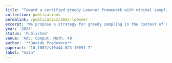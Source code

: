 ```yaml
---
title: "Toward a certified greedy Loewner framework with minimal sampling"
collection: publications
permalink: /publication/2023-loewner
excerpt: 'We propose a strategy for greedy sampling in the context of non-intrusive interpolation-based surrogate modeling for frequency-domain problems. We rely on a non-intrusive and cheap error indicator to drive the adaptive selection of the high-fidelity samples on which the surrogate is based. We develop a theoretical framework to support our proposed indicator. We also present several practical approaches for the termination criterion that is used to end the greedy sampling iterations. To showcase our greedy strategy, we numerically test it in combination with the well-known Loewner framework. To this effect, we consider several benchmarks, highlighting the effectiveness of our adaptive approach in approximating the transfer function of complex systems from few samples.'
year: '2023'
status: 'Published'
venue: 'Adv. Comput. Math. 49'
author: '**Davide Pradovera**'
paperurl: '10.1007/s10444-023-10091-7'
label: "main"
---
```


